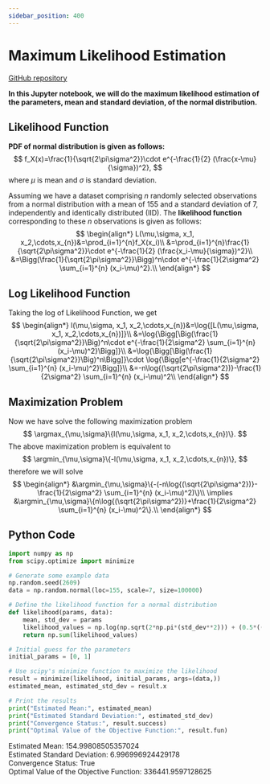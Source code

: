 ```yaml
---
sidebar_position: 400
---
```

# Maximum Likelihood Estimation
[GitHub repository](https://github.com/milindv26/Maximum_likelihood_estimation)

**In this Jupyter notebook, we will do the maximum likelihood estimation of the parameters, mean and standard deviation, of the normal distribution.**

## Likelihood Function

**PDF of normal distribution is given as follows:**
$$
f_X(x)=\frac{1}{\sqrt{2\pi\sigma^2}}\cdot e^{-\frac{1}{2} (\frac{x-\mu}{\sigma})^2},
$$
where $\mu$ is mean and $\sigma$ is standard deviation.

Assuming we have a dataset comprising $n$ randomly selected observations from a normal distribution with a mean of 155 and a standard deviation of 7, independently and identically distributed (IID). The **likelihood function** corresponding to these $n$ observations is given as follows:
$$
\begin{align*}
    L(\mu,\sigma, x_1, x_2,\cdots,x_{n})&=\prod_{i=1}^{n}f_X(x_i)\\
    &=\prod_{i=1}^{n}\frac{1}{\sqrt{2\pi\sigma^2}}\cdot e^{-\frac{1}{2} (\frac{x_i-\mu}{\sigma})^2}\\
    &=\Bigg(\frac{1}{\sqrt{2\pi\sigma^2}}\Bigg)^n\cdot e^{-\frac{1}{2\sigma^2} \sum_{i=1}^{n} (x_i-\mu)^2}.\\
\end{align*}
$$

## Log Likelihood Function
Taking the log of Likelihood Function, we get
$$
\begin{align*}
    l(\mu,\sigma, x_1, x_2,\cdots,x_{n})&=\log{[L(\mu,\sigma, x_1, x_2,\cdots,x_{n})]}\\
    &=\log{\Bigg[\Big(\frac{1}{\sqrt{2\pi\sigma^2}}\Big)^n\cdot e^{-\frac{1}{2\sigma^2} \sum_{i=1}^{n} (x_i-\mu)^2}\Bigg]}\\
    &=\log{\Bigg[\Big(\frac{1}{\sqrt{2\pi\sigma^2}}\Big)^n\Bigg]}\cdot \log{\Bigg[e^{-\frac{1}{2\sigma^2} \sum_{i=1}^{n} (x_i-\mu)^2}\Bigg]}\\
    &=-n\log{(\sqrt{2\pi\sigma^2})}-\frac{1}{2\sigma^2} \sum_{i=1}^{n} (x_i-\mu)^2\\
\end{align*}
$$

## Maximization Problem

Now we have solve the following maximization problem
$$
\argmax_{\mu,\sigma}\{l(\mu,\sigma, x_1, x_2,\cdots,x_{n})\}.
$$
The above maximization problem is equivalent to
$$
\argmin_{\mu,\sigma}\{-l(\mu,\sigma, x_1, x_2,\cdots,x_{n})\},
$$
therefore we will solve
$$
\begin{align*}
    &\argmin_{\mu,\sigma}\{-(-n\log{(\sqrt{2\pi\sigma^2})}-\frac{1}{2\sigma^2} \sum_{i=1}^{n} (x_i-\mu)^2)\}\\
\implies &\argmin_{\mu,\sigma}\{n\log{(\sqrt{2\pi\sigma^2})}+\frac{1}{2\sigma^2} \sum_{i=1}^{n} (x_i-\mu)^2\}.\\
\end{align*}
$$

## Python Code
```python
import numpy as np
from scipy.optimize import minimize

# Generate some example data
np.random.seed(2609)
data = np.random.normal(loc=155, scale=7, size=100000)

# Define the likelihood function for a normal distribution
def likelihood(params, data):
    mean, std_dev = params
    likelihood_values = np.log(np.sqrt(2*np.pi*(std_dev**2))) + (0.5*(((data - mean) / std_dev)**2))
    return np.sum(likelihood_values)

# Initial guess for the parameters
initial_params = [0, 1]

# Use scipy's minimize function to maximize the likelihood
result = minimize(likelihood, initial_params, args=(data,))
estimated_mean, estimated_std_dev = result.x

# Print the results
print("Estimated Mean:", estimated_mean)
print("Estimated Standard Deviation:", estimated_std_dev)
print("Convergence Status:", result.success)
print("Optimal Value of the Objective Function:", result.fun)
```
Estimated Mean: 154.99808505357024  
Estimated Standard Deviation: 6.996996924429178  
Convergence Status: True  
Optimal Value of the Objective Function: 336441.9597128625